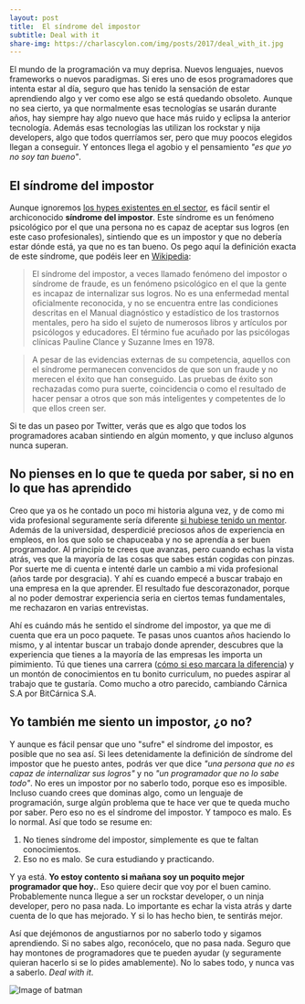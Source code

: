 ```yaml
---
layout: post
title:  El síndrome del impostor
subtitle: Deal with it
share-img: https://charlascylon.com/img/posts/2017/deal_with_it.jpg
---
```


El mundo de la programación va muy deprisa. Nuevos lenguajes, nuevos frameworks o nuevos paradigmas. Si eres uno de esos programadores que intenta estar al día, seguro que has tenido la sensación de estar aprendiendo algo y ver como ese algo se está quedando obsoleto. Aunque no sea cierto, ya que normalmente esas tecnologías se usarán durante años, hay siempre hay algo nuevo que hace más ruido y eclipsa la anterior tecnología. Además esas tecnologías las utilizan los rockstar y nija developers, algo que todos querríamos ser, pero que muy poocos elegidos llegan a conseguir. Y entonces llega el agobio y el pensamiento *"es que yo no soy tan bueno"*.

## El síndrome del impostor

Aunque ignoremos [los hypes existentes en el sector](https://charlascylon.com/2016-11-07-los-hypes-la-especializaci%C3%B3n-y-que-aprender), es fácil sentir el archiconocido **síndrome del impostor**. Este síndrome es un fenómeno psicológico por el que una persona no es capaz de aceptar sus logros (en este caso profesionales), sintiendo que es un impostor y que no debería estar dónde está, ya que no es tan bueno. Os pego aquí la definición exacta de este síndrome, que podéis leer en [Wikipedia](https://es.wikipedia.org/wiki/S%C3%ADndrome_del_impostor):

> El síndrome del impostor, a veces llamado fenómeno del impostor o síndrome de fraude, es un fenómeno psicológico en el que la gente es incapaz de internalizar sus logros. No es una enfermedad mental oficialmente reconocida, y no se encuentra entre las condiciones descritas en el Manual diagnóstico y estadístico de los trastornos mentales, pero ha sido el sujeto de numerosos libros y artículos por psicólogos y educadores. El término fue acuñado por las psicólogas clínicas Pauline Clance y Suzanne Imes en 1978.

> A pesar de las evidencias externas de su competencia, aquellos con el síndrome permanecen convencidos de que son un fraude y no merecen el éxito que han conseguido. Las pruebas  de éxito son rechazadas como pura suerte, coincidencia o como el resultado de hacer pensar a otros que son más inteligentes y competentes de lo que ellos creen ser.

Si te das un paseo por Twitter, verás que es algo que todos los programadores acaban sintiendo en algún momento, y que incluso algunos nunca superan. 

## No pienses en lo que te queda por saber, si no en lo que has aprendido

Creo que ya os he contado un poco mi historia alguna vez, y de como mi vida profesional seguramente sería diferente [si hubiese tenido un mentor](https://charlascylon.com/2016-12-14-ojala-hubiese-tenido-un-mentor). Además de la universidad, desperdicié preciosos años de experiencia en empleos, en los que solo se chapuceaba y no se aprendía a ser buen programador. Al principio te crees que avanzas, pero cuando echas la vista atrás, ves que la mayoría de las cosas que sabes están cogidas con pinzas. Por suerte me di cuenta e intenté darle un cambio a mi vida profesional (años tarde por desgracia). Y ahí es cuando empecé a buscar trabajo en una empresa en la que aprender. El resultado fue descorazonador, porque al no poder demostrar experiencia seria en ciertos temas fundamentales, me rechazaron en varias entrevistas.

Ahí es cuándo más he sentido el síndrome del impostor, ya que me di cuenta que era un poco paquete. Te pasas unos cuantos años haciendo lo mismo, y al intentar buscar un trabajo donde aprender, descubres que la experiencia que tienes a la mayoría de las empresas les importa un pimimiento. Tú que tienes una carrera ([cómo si eso marcara la diferencia](https://charlascylon.com/2016-06-17-ser-ingeniero-o-no-ser-informatico)) y un montón de conocimientos en tu bonito curriculum, no puedes aspirar al trabajo que te gustaría. Como mucho a otro parecido, cambiando Cárnica S.A por BitCárnica S.A. 

## Yo también me siento un impostor, ¿o no?

Y aunque es fácil pensar que uno "sufre" el síndrome del impostor, es posible que no sea así. Si lees detenidamente la definición de síndrome del impostor que he puesto antes, podrás ver que dice *"una persona que no es capaz de internalizar sus logros"* y no *"un programador que no lo sabe todo"*. No eres un impostor por no saberlo todo, porque eso es imposible. Incluso cuando crees que dominas algo, como un lenguaje de programación, surge algún problema que te hace ver que te queda mucho por saber. Pero eso no es el síndrome del impostor. Y tampoco es malo. Es lo normal. Así que todo se resume en:

1. No tienes síndrome del impostor, simplemente es que te faltan conocimientos.
2. Eso no es malo. Se cura estudiando y practicando.

Y ya está. **Yo estoy contento si mañana soy un poquito mejor programador que hoy.**. Eso quiere decir que voy por el buen camino. Probablemente nunca llegue a ser un rockstar developer, o un ninja developer, pero no pasa nada. Lo importante es echar la vista atrás y darte cuenta de lo que has mejorado. Y si lo has hecho bien, te sentirás mejor.

Así que dejémonos de angustiarnos por no saberlo todo y sigamos aprendiendo. Si no sabes algo, reconócelo, que no pasa nada. Seguro que hay montones de programadores que te pueden ayudar (y seguramente quieran hacerlo si se lo pides amablemente). No lo sabes todo, y nunca vas a saberlo. *Deal with it*.

![Image of batman](https://charlascylon.com/img/posts/2017/deal_with_it.jpg)
